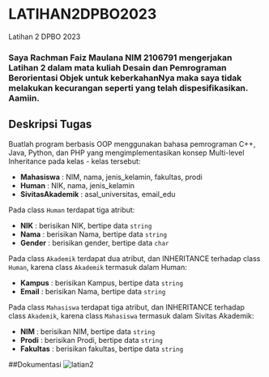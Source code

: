 # LATIHAN2DPBO2023
Latihan 2 DPBO 2023

### Saya Rachman Faiz Maulana NIM 2106791 mengerjakan Latihan 2 dalam mata kuliah Desain dan Pemrograman Berorientasi Objek untuk keberkahanNya maka saya tidak melakukan kecurangan seperti yang telah dispesifikasikan. Aamiin.

## Deskripsi Tugas
Buatlah program berbasis OOP menggunakan bahasa pemrograman C++, Java, Python, dan PHP yang mengimplementasikan konsep Multi-level Inheritance  pada kelas - kelas tersebut:
* **Mahasiswa** : NIM, nama, jenis_kelamin, fakultas, prodi
* **Human** : NIK, nama, jenis_kelamin
* **SivitasAkademik** : asal_universitas, email_edu

Pada class `Human` terdapat tiga atribut:
* **NIK** : berisikan NIK, bertipe data `string`
* **Nama** : berisikan Nama, bertipe data `string`
* **Gender** : berisikan gender, bertipe data `char`

Pada class `Akademik` terdapat dua atribut, dan INHERITANCE terhadap class `Human`, karena class `Akademik` termasuk dalam Human:
* **Kampus** : berisikan Kampus, bertipe data `string`
* **Email** : berisikan Nama, bertipe data `string`

Pada class `Mahasiswa` terdapat tiga atribut, dan INHERITANCE terhadap class `Akademik`, karena class `Mahasiswa` termasuk dalam Sivitas Akademik:
* **NIM** : berisikan NIM, bertipe data `string`
* **Prodi** : berisikan Prodi, bertipe data `string`
* **Fakultas** : berisikan fakultas, bertipe data `string`



##Dokumentasi
![latian2](https://user-images.githubusercontent.com/100756074/218931624-f1cdf5e4-8cfe-46e9-8ec5-97d88bef5ad9.png)



